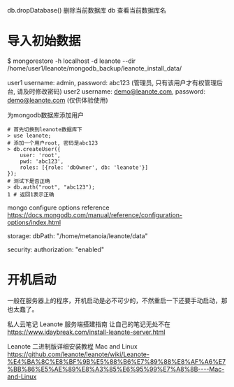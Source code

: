 
db.dropDatabase() 删除当前数据库
db  查看当前数据库名

# 导入初始数据
$ mongorestore -h localhost -d leanote --dir /home/user1/leanote/mongodb_backup/leanote_install_data/

user1 username: admin, password: abc123 (管理员, 只有该用户才有权管理后台, 请及时修改密码)
user2 username: demo@leanote.com, password: demo@leanote.com (仅供体验使用)

为mongodb数据库添加用户
```
# 首先切换到leanote数据库下
> use leanote;
# 添加一个用户root, 密码是abc123
> db.createUser({
    user: 'root',
    pwd: 'abc123',
    roles: [{role: 'dbOwner', db: 'leanote'}]
});
# 测试下是否正确
> db.auth("root", "abc123");
1 # 返回1表示正确
```

mongo configure options reference 
https://docs.mongodb.com/manual/reference/configuration-options/index.html

storage:
    dbPath: "/home/metanoia/leanote/data"

security:
    authorization: "enabled"

# 开机启动
一般在服务器上的程序，开机启动是必不可少的，不然重启一下还要手动启动，那也太蠢了。

私人云笔记 Leanote 服务端搭建指南 让自己的笔记无处不在
https://www.idaybreak.com/install-leanote-server.html

Leanote 二进制版详细安装教程 Mac and Linux
https://github.com/leanote/leanote/wiki/Leanote-%E4%BA%8C%E8%BF%9B%E5%88%B6%E7%89%88%E8%AF%A6%E7%BB%86%E5%AE%89%E8%A3%85%E6%95%99%E7%A8%8B----Mac-and-Linux